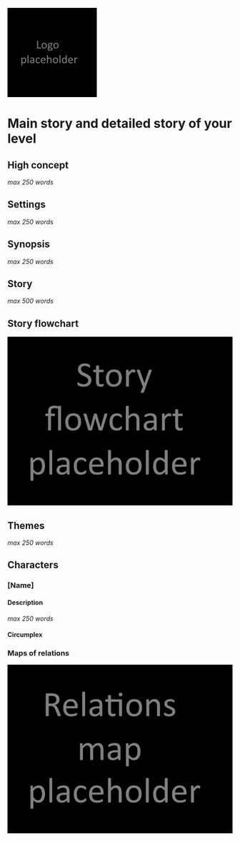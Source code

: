 ![Logo](/Pictures/Logo.png)

# Main story and detailed story of your level

## High concept
_max 250 words_

## Settings
_max 250 words_

## Synopsis
_max 250 words_

## Story
_max 500 words_

## Story flowchart
![Story flowchart](/Pictures/Story_flowchart.png)

## Themes
_max 250 words_

## Characters

### [Name]

#### Description
_max 250 words_

#### Circumplex

### Maps of relations
![Maps of relations](/Pictures/Relations_map.png)

